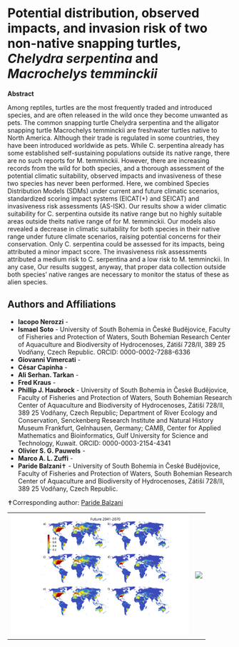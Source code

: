 # Potential distribution, observed impacts, and invasion risk of two non-native snapping turtles, *Chelydra serpentina* and *Macrochelys temminckii*

**Abstract** 	 	

Among reptiles, turtles are the most frequently traded and introduced species, and are often released in the wild once they become unwanted as pets. The common snapping turtle Chelydra serpentina and the alligator snapping turtle Macrochelys temminckii are freshwater turtles native to North America. Although their trade is regulated in some countries, they have been introduced worldwide as pets. While C. serpentina already has some established self-sustaining populations outside its native range, there are no such reports for M. temminckii. However, there are increasing records from the wild for both species, and a thorough assessment of the potential climatic suitability, observed impacts and invasiveness of these two species has never been performed. Here, we combined Species Distribution Models (SDMs) under current and future climatic scenarios, standardized scoring impact systems (EICAT(+) and SEICAT) and invasiveness risk assessments (AS-ISK). Our results show a wider climatic suitability for C. serpentina outside its native range but no highly suitable areas outside theits native range of for M. temminckii. Our models also revealed a decrease in climatic suitability for both species in their native range under future climate scenarios, raising potential concerns for their conservation. Only C. serpentina could be assessed for its impacts, being attributed a minor impact score. The invasiveness risk assessments attributed a medium risk to C. serpentina and a low risk to M. temminckii. In any case, Our results suggest, anyway, that proper data collection outside both species’ native ranges are necessary to monitor the status of these as alien species.

## Authors and Affiliations

- **Iacopo Nerozzi** - 
- **Ismael Soto** - University of South Bohemia in České Budějovice, Faculty of Fisheries and Protection of Waters, South Bohemian Research Center of Aquaculture and Biodiversity of Hydrocenoses, Zátiší 728/II, 389 25 Vodňany, Czech Republic. ORCID: 0000-0002-7288-6336
- **Giovanni Vimercati** - 
- **César Capinha** - 
- **Ali Serhan. Tarkan** - 
- **Fred Kraus** - 
- **Phillip J. Haubrock** - University of South Bohemia in České Budějovice, Faculty of Fisheries and Protection of Waters, South Bohemian Research Center of Aquaculture and Biodiversity of Hydrocenoses, Zátiší 728/II, 389 25 Vodňany, Czech Republic; Department of River Ecology and Conservation, Senckenberg Research Institute and Natural History Museum Frankfurt, Gelnhausen, Germany; CAMB, Center for Applied Mathematics and Bioinformatics, Gulf University for Science and Technology, Kuwait. ORCID: 0000-0003-2154-4341
- **Olivier S. G. Pauwels** - 
- **Marco A. L. Zuffi** - 
- **Paride Balzani**✝ - University of South Bohemia in České Budějovice, Faculty of Fisheries and Protection of Waters, South Bohemian Research Center of Aquaculture and Biodiversity of Hydrocenoses, Zátiší 728/II, 389 25 Vodňany, Czech Republic.

✝Corresponding author: [Paride Balzani](mailto:paride.balzani@unifi.it)

<table>
  <tr>
    <td>
      <img src="plots/Future1.svg" width="400">
    </td>
    <td>
      <img src="plots/fig2.jpeg" width="400">
    </td>
  </tr>
</table>

